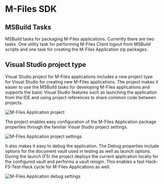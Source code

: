 # M-Files SDK

## MSBuild Tasks

MSBuild tasks for packaging M-Files applications. Currently there are two tasks.
One utility task for performing M-Files Client logout from MSBuild scripts and
one task for creating the M-Files Application zip packages.

## Visual Studio project type

Visual Studio project for M-Files applications includes a new project type for
Visual Studio for creating new M-Files applications. The project makes it easier
to use the MSBuild tasks for developing M-Files applications and supports the
basic Visual Studio features such as launching the application from the IDE and
using project references to share common code between projects.

![M-Files Application project](http://ssh.jubjubnest.net/~wace/code.png)

The project enables easy configuration of the M-Files Application package
properties through the familiar Visual Studio project settings.

![M-Files Application project settings](http://ssh.jubjubnest.net/~wace/project-properties.png)

It also makes it easy to debug the application. The Debug properties include
options for the document vault used in testing as well as launch options.
During the launch (F5) the project deploys the current application locally
for the configured vault and performs a vault relogin. This enables a fast
Hack-F5-Test-Hack cycle for M-Files Applications as well.

![M-Files Application debug settings](http://ssh.jubjubnest.net/~wace/debug-properties.png)
